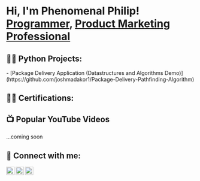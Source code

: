 <h1>Hi, I'm Phenomenal Philip! <br/><a href="https://github.com/phenomenalphilip">Programmer</a>, <a href="https://www.linkedin.com/in/asibor-e-philip/">Product Marketing Professional</a>

<h2>👨‍💻 Python Projects:</h2>
  - [Package Delivery Application (Datastructures and Algorithms Demo)](https://github.com/joshmadakor1/Package-Delivery-Pathfinding-Algorithm)

<h2>👨‍💻 Certifications:</h2>


<h2>📺 Popular YouTube Videos</h2>
...coming soon

<h2> 🤳 Connect with me:</h2>

[<img align="left" alt="Phenomenalphil_ | Twitter" width="22px" src="https://cdn.jsdelivr.net/npm/simple-icons@v3/icons/twitter.svg" />][twitter]
[<img align="left" alt="asibor-e-philip | LinkedIn" width="22px" src="https://cdn.jsdelivr.net/npm/simple-icons@v3/icons/linkedin.svg" />][linkedin]
[<img align="left" alt="Phenomenalphil_  | Instagram" width="22px" src="https://cdn.jsdelivr.net/npm/simple-icons@v3/icons/instagram.svg" />][instagram]

[twitter]: https://twitter.com/phenomenalphil_
[instagram]: https://www.instagram.com/phenomenalphil_/
[linkedin]: https://www.linkedin.com/in/asibor-e-philip/

<!--
**joshmadakor1/joshmadakor1** is a ✨ _special_ ✨ repository because its `README.md` (this file) appears on your GitHub profile.

Here are some ideas to get you started:

- 🔭 I’m currently working on ...
- 🌱 I’m currently learning ...
- 👯 I’m looking to collaborate on ...
- 🤔 I’m looking for help with ...
- 💬 Ask me about ...
- 📫 How to reach me: ...
- 😄 Pronouns: ...
- ⚡ Fun fact: ...
-->

